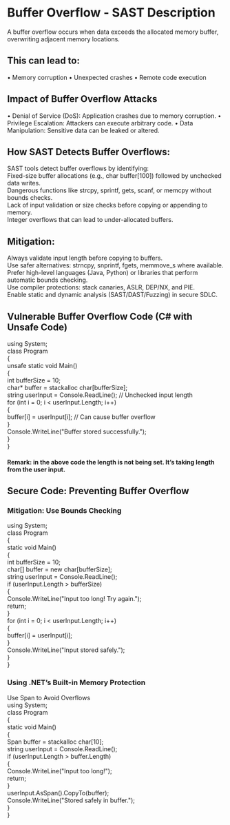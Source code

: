 # Buffer Overflow - SAST Description
A buffer overflow occurs when data exceeds the allocated memory buffer, overwriting adjacent 
memory locations. 
## This can lead to:
• Memory corruption
• Unexpected crashes
• Remote code execution
## Impact of Buffer Overflow Attacks
• Denial of Service (DoS): Application crashes due to memory corruption.
• Privilege Escalation: Attackers can execute arbitrary code.
• Data Manipulation: Sensitive data can be leaked or altered.

## How SAST Detects Buffer Overflows:
SAST tools detect buffer overflows by identifying:\
Fixed-size buffer allocations (e.g., char buffer[100]) followed by unchecked data writes.\
Dangerous functions like strcpy, sprintf, gets, scanf, or memcpy without bounds checks.\
Lack of input validation or size checks before copying or appending to memory.\
Integer overflows that can lead to under-allocated buffers.

## Mitigation:
Always validate input length before copying to buffers.\
Use safer alternatives: strncpy, snprintf, fgets, memmove_s where available.\
Prefer high-level languages (Java, Python) or libraries that perform automatic bounds checking.\
Use compiler protections: stack canaries, ASLR, DEP/NX, and PIE.\
Enable static and dynamic analysis (SAST/DAST/Fuzzing) in secure SDLC.

## Vulnerable Buffer Overflow Code (C# with Unsafe Code)
using System;\
class Program\
{\
 unsafe static void Main()\
 {\
 int bufferSize = 10;\
 char* buffer = stackalloc char[bufferSize];\
 string userInput = Console.ReadLine(); // Unchecked input length\
 for (int i = 0; i < userInput.Length; i++)\
 {\
 buffer[i] = userInput[i]; // Can cause buffer overflow\
 }\
 Console.WriteLine("Buffer stored successfully.");\
 }\
}
#### Remark: in the above code the length is not being set. It’s taking length from the user input.
## Secure Code: Preventing Buffer Overflow
### Mitigation: Use Bounds Checking
using System;\
class Program\
{\
 static void Main()\
 {\
 int bufferSize = 10;\
 char[] buffer = new char[bufferSize];\
 string userInput = Console.ReadLine();\
 if (userInput.Length > bufferSize) \
 {\
 Console.WriteLine("Input too long! Try again.");\
 return;\
 }\
 for (int i = 0; i < userInput.Length; i++)\
 {\
 buffer[i] = userInput[i];\
 }\
 Console.WriteLine("Input stored safely.");\
 }\
}

### Using .NET’s Built-in Memory Protection
Use Span<T> to Avoid Overflows\
using System;\
class Program\
{\
 static void Main()\
 {\
 Span<char> buffer = stackalloc char[10];\
 string userInput = Console.ReadLine();\
 if (userInput.Length > buffer.Length)\
 {\
 Console.WriteLine("Input too long!");\
 return;\
 }\
 userInput.AsSpan().CopyTo(buffer);\
 Console.WriteLine("Stored safely in buffer.");\
 }\
}
